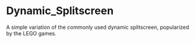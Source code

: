 # Dynamic_Splitscreen
A simple variation of the commonly used dynamic splitscreen, popularized by the LEGO games.
